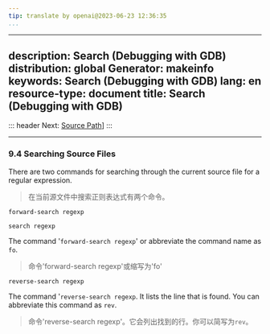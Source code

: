 ```yaml
---
tip: translate by openai@2023-06-23 12:36:35
...
```

---
description: Search (Debugging with GDB)
distribution: global
Generator: makeinfo
keywords: Search (Debugging with GDB)
lang: en
resource-type: document
title: Search (Debugging with GDB)
---
::: header
Next: [Source Path](Source-Path.html#Source-Path)]
:::

---

### 9.4 Searching Source Files


There are two commands for searching through the current source file for a regular expression.

> 在当前源文件中搜索正则表达式有两个命令。

`forward-search regexp`

`search regexp`


The command '`forward-search regexp`' or abbreviate the command name as `fo`.

> 命令'forward-search regexp'或缩写为'fo'

`reverse-search regexp`


The command '`reverse-search regexp`. It lists the line that is found. You can abbreviate this command as `rev`.

> 命令'reverse-search regexp'。它会列出找到的行。你可以简写为`rev`。

